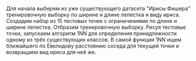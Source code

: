 Для начала выберем из уже существующего датасета "Ирисы Фишера" тренировочную выборку по ширине и длине лепестка и виду ириса. 
Создадим набор из 15 тестовых точек с ограничениями по длине и ширине лепестка. 
Отбразим тренировочную выборку. Рисуя тестовые точки, запускаем алгоритм 1NN для определения принадлежности одному из трёх существующих классов. 
В самой функции 1NN ищем ближайшего по Евклидову расстоянию соседа для текущей точки и возвращаем вид ириса для неё же.  
